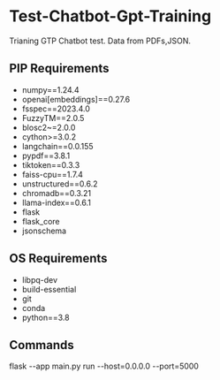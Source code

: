 # Test-Chatbot-Gpt-Training
Trianing GTP Chatbot test. Data from PDFs,JSON.
## PIP Requirements
- numpy==1.24.4
- openai[embeddings]==0.27.6
- fsspec==2023.4.0
- FuzzyTM==2.0.5
- blosc2~=2.0.0
- cython>=3.0.2
- langchain==0.0.155
- pypdf==3.8.1
- tiktoken==0.3.3
- faiss-cpu==1.7.4
- unstructured==0.6.2
- chromadb==0.3.21
- llama-index==0.6.1
- flask
- flask_core
- jsonschema
## OS Requirements
- libpq-dev
- build-essential
- git
- conda
- python==3.8
## Commands
flask --app main.py run --host=0.0.0.0 --port=5000
